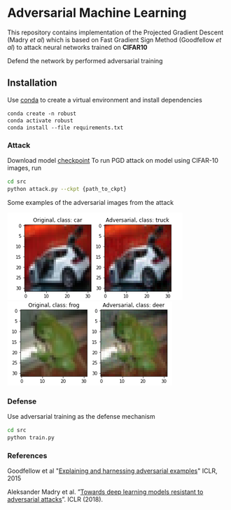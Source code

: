 # Adversarial Machine Learning



This repository contains implementation of the Projected Gradient Descent (Madry *et al*) which is based on Fast Gradient Sign Method (Goodfellow *et al*) to attack neural networks trained on **CIFAR10** 

Defend the network by performed adversarial training

## Installation
Use [conda](https://conda.io/projects/conda/en/latest/user-guide/install/index.html) to create a virtual environment and install dependencies
```
conda create -n robust
conda activate robust
conda install --file requirements.txt
```


### Attack
Download model [checkpoint](https://drive.google.com/file/d/1cMzKCL3Woa-oZzz6gQyP-pYYJ-L9tPPw/view?usp=sharing)
To run PGD attack on model using CIFAR-10 images, run 
```bash
cd src
python attack.py --ckpt {path_to_ckpt}
```
Some examples of the adversarial images from the attack

![](images/car_truck.png) ![](images/frog_deer.png) 

 


### Defense

Use adversarial training as the defense mechanism

```bash
cd src
python train.py
```
 

### References

Goodfellow et al "[Explaining and harnessing adversarial examples](https://arxiv.org/abs/1412.6572)" ICLR, 2015

Aleksander Madry et al. ”[Towards deep learning models resistant to adversarial attacks](https://arxiv.org/abs/1706.06083)”. ICLR (2018).

